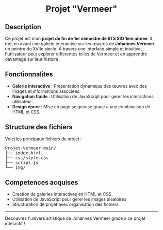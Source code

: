 <h1 align="center">Projet "Vermeer"</h1>

<h2>Description</h2>
<p>Ce projet est mon <strong>projet de fin de 1er semestre de BTS SIO 1ere annee</strong>. Il met en avant une galerie interactive sur les œuvres de <strong>Johannes Vermeer</strong>, un peintre du XVIIe siecle. A travers une interface simple et intuitive, l'utilisateur peut explorer differentes toiles de Vermeer et en apprendre davantage sur leur histoire.</p>

<h2>Fonctionnalites</h2>
<ul>
  <li><strong>Galerie interactive</strong> : Presentation dynamique des œuvres avec des images et informations associees.</li>
  <li><strong>Navigation fluide</strong> : Utilisation de JavaScript pour gerer les interactions utilisateur.</li>
  <li><strong>Design epure</strong> : Mise en page soigneuse grace a une combinaison de HTML et CSS.</li>
</ul>

<h2>Structure des fichiers</h2>
<p>Voici les principaux fichiers du projet :</p>
<pre>
Projet-Vermeer-main/
├── index.html
├── css/style.css
├── script.js 
└── img/
</pre>

<h2>Competences acquises</h2>
<ul>
  <li>Creation de galeries interactives en HTML et CSS.</li>
  <li>Utilisation de JavaScript pour gerer les images aleatoires</li>
  <li>Structuration de projet avec organisation des fichiers.</li>
</ul>

<hr>
<p>Decouvrez l'univers artistique de Johannes Vermeer grace a ce projet interactif !</p>
